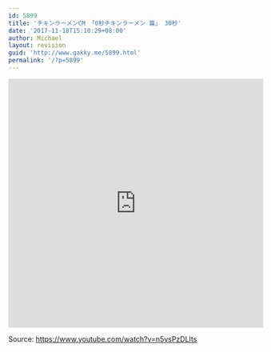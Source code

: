 ```yaml
---
id: 5899
title: 'チキンラーメンCM 「0秒チキンラーメン 篇」 30秒'
date: '2017-11-18T15:10:29+08:00'
author: Michael
layout: revision
guid: 'http://www.gakky.me/5899.html'
permalink: '/?p=5899'
---
```


<iframe allowfullscreen="allowfullscreen" frameborder="0" height="498" loading="lazy" src="http://player.youku.com/embed/XMzE2NjI2NzUzNg==" width="510"></iframe>

Source: <https://www.youtube.com/watch?v=n5vsPzDLIts>